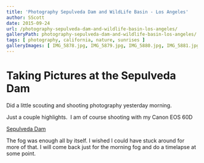 ```yaml
---
title: 'Photography Sepulveda Dam and WildLife Basin - Los Angeles'
author: SScott
date: 2015-09-24
url: /photography-sepulveda-dam-and-wildlife-basin-los-angeles/
galleryPath: photography-sepulveda-dam-and-wildlife-basin-los-angeles/
tags: [ photography, california, nature, sunrises ]
galleryImages: [ IMG_5878.jpg, IMG_5879.jpg, IMG_5880.jpg, IMG_5881.jpg, IMG_5882.jpg, IMG_5883.jpg, IMG_5884.jpg, IMG_5885.jpg, IMG_5886.jpg, IMG_5887.jpg, IMG_5888.jpg, IMG_5891.jpg, IMG_5892.jpg, IMG_5893.jpg, IMG_5894.jpg, IMG_5895.jpg, IMG_5897.jpg, IMG_5898.jpg, IMG_5900.jpg, IMG_5901.jpg, IMG_5902.jpg, IMG_5903.jpg, IMG_5906.jpg, IMG_5907.jpg, IMG_5908.jpg, IMG_5909.jpg, IMG_5911.jpg, IMG_5912.jpg, IMG_5913.jpg, IMG_5914.jpg, IMG_5916.jpg, IMG_5918.jpg, IMG_5922.jpg, IMG_5924.jpg, IMG_5934.jpg, IMG_5935.jpg, IMG_5939.jpg, IMG_5958.jpg, IMG_5959.jpg, IMG_5960.jpg, IMG_5961.jpg, IMG_5966.jpg, IMG_5979_HDR.jpg, IMG_5982_HDR.jpg, IMG_5992.jpg, IMG_5995.jpg, IMG_5996.jpg, IMG_5997-Edit.jpg, IMG_5997.jpg, IMG_5999.jpg, IMG_6000-Edit.jpg, IMG_6000.jpg, IMG_6001.jpg, IMG_6002.jpg, IMG_6003.jpg, IMG_6004.jpg, IMG_6005.jpg, IMG_6006.jpg, IMG_6007.jpg, IMG_6008.jpg, IMG_6009.jpg ]
---
```

# Taking Pictures at the Sepulveda Dam

Did a little scouting and shooting photography yesterday morning.

Just a couple highlights.  I am of course shooting with my Canon EOS 60D


<a href="https://en.wikipedia.org/wiki/Sepulveda_Dam" target="_blank">Sepulveda Dam</a>

The fog was enough all by itself. I wished I could have stuck around for more of that. I will come back just for the morning fog and do a timelapse at some point. 


